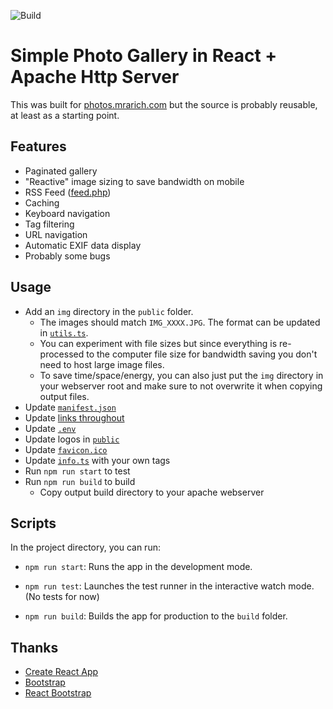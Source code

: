 ![Build](https://github.com/aarich/photos-site/workflows/Build/badge.svg)

# Simple Photo Gallery in React + Apache Http Server

This was built for [photos.mrarich.com](https://photos.mrarich.com) but the source is probably reusable, at least as a starting point.

## Features

- Paginated gallery
- "Reactive" image sizing to save bandwidth on mobile
- RSS Feed ([feed.php](https://photos.mrarich.com/feed))
- Caching
- Keyboard navigation
- Tag filtering
- URL navigation
- Automatic EXIF data display
- Probably some bugs

## Usage

- Add an `img` directory in the `public` folder.
  - The images should match `IMG_XXXX.JPG`. The format can be updated in [`utils.ts`](src/utils/utils.ts).
  - You can experiment with file sizes but since everything is re-processed to the computer file size for bandwidth saving you don't need to host large image files.
  - To save time/space/energy, you can also just put the `img` directory in your webserver root and make sure to not overwrite it when copying output files.
- Update [`manifest.json`](public/manifest.json)
- Update [links throughout](https://github.com/aarich/photos-site/search?q=mrarich)
- Update [`.env`](/.env)
- Update logos in [`public`](src/public)
- Update [`favicon.ico`](src/public/favicon.ico)
- Update [`info.ts`](src/utils/info.ts) with your own tags
- Run `npm run start` to test
- Run `npm run build` to build
  - Copy output build directory to your apache webserver

## Scripts

In the project directory, you can run:

- `npm run start`: Runs the app in the development mode.

- `npm run test`: Launches the test runner in the interactive watch mode. (No tests for now)

- `npm run build`: Builds the app for production to the `build` folder.

## Thanks

- [Create React App](https://github.com/facebook/create-react-app)
- [Bootstrap](https://getbootstrap.com/)
- [React Bootstrap](https://react-bootstrap.github.io)
